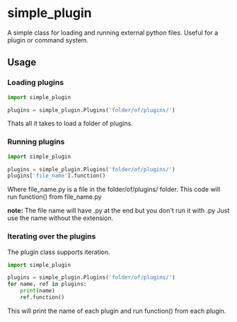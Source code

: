 # simple_plugin
A simple class for loading and running external python files.
Useful for a plugin or command system.

## Usage

### Loading plugins
```python
import simple_plugin

plugins = simple_plugin.Plugins('folder/of/plugins/')
```
Thats all it takes to load a folder of plugins.

### Running plugins
```python
import simple_plugin

plugins = simple_plugin.Plugins('folder/of/plugins/')
plugins['file_name'].function()
```
Where file_name.py is a file in the folder/of/plugins/ folder.
This code will run function() from file_name.py

**note:**
The file name will have .py at the end but you don't run it with .py
Just use the name without the extension.

### Iterating over the plugins
The plugin class supports iteration.
```python
import simple_plugin

plugins = simple_plugin.Plugins('folder/of/plugins/')
for name, ref in plugins:
    print(name)
    ref.function()
```
This will print the name of each plugin and run function() from each plugin.

